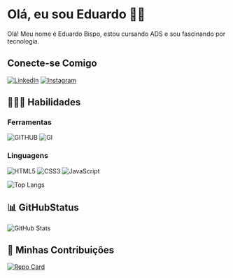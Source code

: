 # Olá, eu sou Eduardo  &#128075;&#127998;

Olá! Meu nome é Eduardo Bispo, estou cursando ADS e sou fascinando por tecnologia.
## Conecte-se Comigo
[![LinkedIn](https://img.shields.io/badge/LinkedIn-000?style=for-the-badge&logo=linkedin&logoColor=0E76A8)](https://www.linkedin.com/in/eduardo-bispo-santos/) [![Instagram](https://img.shields.io/badge/Instagram-000?style=for-the-badge&logo=instagram)](https://www.instagram.com/eddubispo/)


## 👨🏾‍💻 Habilidades

### Ferramentas
![GITHUB](https://img.shields.io/badge/GITHUB-000?style=for-the-badge&logo=GitHub) ![GI](https://img.shields.io/badge/GIT-000?style=for-the-badge&logo=Git)

### Linguagens
![HTML5](https://img.shields.io/badge/HTML5-000?style=for-the-badge&logo=html5) ![CSS3](https://img.shields.io/badge/CSS3-000?style=for-the-badge&logo=css3&logoColor=264CE4) ![JavaScript](https://img.shields.io/badge/JavaScript-000?style=for-the-badge&logo=javascript)

![Top Langs](https://github-readme-stats-git-masterrstaa-rickstaa.vercel.app/api/top-langs/?username=EddieBispo&layout=compact&bg_color=000&border_color=30A3DC&title_color=E94D5F&text_color=FFF)


## 📊 GitHubStatus
![GitHub Stats](https://github-readme-stats.vercel.app/api?username=EddieBispo&theme=transparent&bg_color=000&border_color=30A3DC&show_icons=true&icon_color=30A3DC&title_color=E94D5F&text_color=FFF&hide_title=true&hide=stars)

## 🤝 Minhas Contribuições

[![Repo Card](https://github-readme-stats.vercel.app/api/pin/?username=EddieBispo&repo=dio-lab-open-source&bg_color=000&border_color=30A3DC&show_icons=true&icon_color=30A3DC&title_color=E94D5F&text_color=FFF)](https://github.com/EddieBispo/SEUREPOSITORIO)
